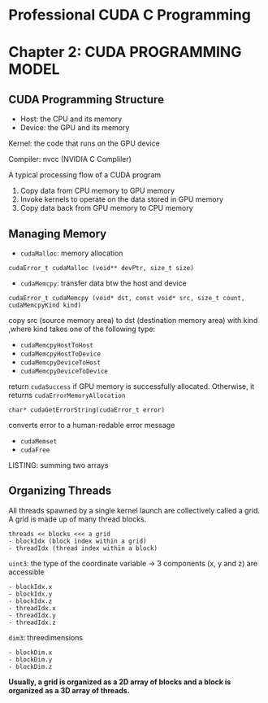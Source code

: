# Professional CUDA C Programming

# Chapter 2: CUDA PROGRAMMING MODEL

## CUDA Programming Structure
- Host: the CPU and its memory
- Device: the GPU and its memory

Kernel: the code that runs on the GPU device

Compiler: nvcc (NVIDIA C Compliler)

A typical processing flow of a CUDA program
1. Copy data from CPU memory to GPU memory
2. Invoke kernels to operate on the data stored in GPU memory
3. Copy data back from GPU memory to CPU memory

## Managing Memory
- `cudaMalloc`: memory allocation
```
cudaError_t cudaMalloc (void** devPtr, size_t size)
```

- `cudaMemcpy`: transfer data btw the host and device
```
cudaError_t cudaMemcpy (void* dst, const void* src, size_t count, cudaMemcpyKind kind)
```
copy src (source memory area) to dst (destination memory area) with kind ,where kind takes one of the following type:
  - `cudaMemcpyHostToHost`
  - `cudaMemcpyHostToDevice`
  - `cudaMemcpyDeviceToHost`
  - `cudaMemcpyDeviceToDevice`

return `cudaSuccess` if GPU memory is successfully allocated. Otherwise, it returns `cudaErrorMemoryAllocation`
```
char* cudaGetErrorString(cudaError_t error)
```
converts error to a human-redable error message

- `cudaMemset`
- `cudaFree`

LISTING: summing two arrays

## Organizing Threads
All threads spawned by a single kernel launch are collectively called a grid. A grid is made up of many thread blocks.
~~~
threads << blocks <<< a grid
- blockIdx (block index within a grid)
- threadIdx (thread index within a block)
~~~
`uint3`: the type of the coordinate variable -> 3 components (x, y and z) are accessible
```
- blockIdx.x
- blockIdx.y
- blockIdx.z
- threadIdx.x
- threadIdx.y
- threadIdx.z
```

`dim3`: threedimensions
```
- blockDim.x
- blockDim.y
- blockDim.z
``` 

**Usually, a grid is organized as a 2D array of blocks and a block is organized as a 3D array of threads.**

